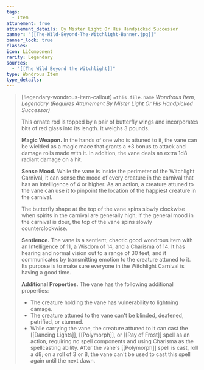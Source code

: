 ```yaml
---
tags:
  - Item
attunement: true
attunement_details: By Mister Light Or His Handpicked Successor
banner: "[[The-Wild-Beyond-The-Witchlight-Banner.jpg]]"
banner_lock: true
classes: 
icon: LiComponent
rarity: Legendary
sources:
  - "[[The Wild Beyond the Witchlight]]"
type: Wondrous Item
type_details: 
---
```

>[!legendary-wondrous-item-callout] `=this.file.name`
>*Wondrous Item, Legendary (Requires Attunement By Mister Light Or His Handpicked Successor)*
>
>This ornate rod is topped by a pair of butterfly wings and incorporates bits of red glass into its length. It weighs 3 pounds.
>
>**Magic Weapon.** In the hands of one who is attuned to it, the vane can be wielded as a magic mace that grants a +3 bonus to attack and damage rolls made with it. In addition, the vane deals an extra 1d8 radiant damage on a hit.
>
>**Sense Mood.** While the vane is inside the perimeter of the Witchlight Carnival, it can sense the mood of every creature in the carnival that has an Intelligence of 4 or higher. As an action, a creature attuned to the vane can use it to pinpoint the location of the happiest creature in the carnival.
>
>The butterfly shape at the top of the vane spins slowly clockwise when spirits in the carnival are generally high; if the general mood in the carnival is dour, the top of the vane spins slowly counterclockwise.
>
>**Sentience.** The vane is a sentient, chaotic good wondrous item with an Intelligence of 11, a Wisdom of 14, and a Charisma of 14. It has hearing and normal vision out to a range of 30 feet, and it communicates by transmitting emotion to the creature attuned to it. Its purpose is to make sure everyone in the Witchlight Carnival is having a good time.
>
>**Additional Properties.** The vane has the following additional properties:
>
>* The creature holding the vane has vulnerability to lightning damage.
>* The creature attuned to the vane can't be blinded, deafened, petrified, or stunned.
>* While carrying the vane, the creature attuned to it can cast the [[Dancing Lights]], [[Polymorph]], or [[Ray of Frost]] spell as an action, requiring no spell components and using Charisma as the spellcasting ability. After the vane's [[Polymorph]] spell is cast, roll a d8; on a roll of 3 or 8, the vane can't be used to cast this spell again until the next dawn.
>
>
